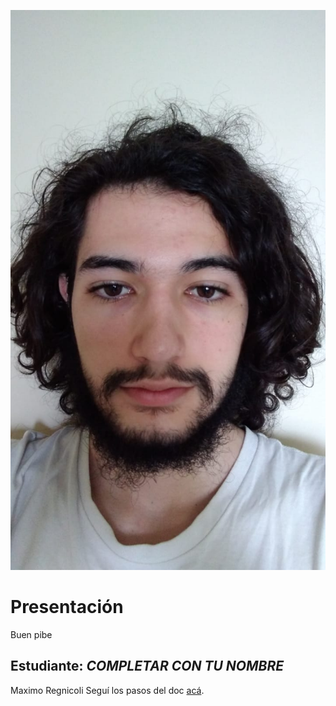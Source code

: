 ![mi foto](FotoPdP.jpeg)
# Presentación
Buen pibe
## Estudiante: _COMPLETAR CON TU NOMBRE_
Maximo Regnicoli
Seguí los pasos del doc [acá](https://docs.google.com/document/d/e/2PACX-1vTNHQ5dzaVFhKPd4UxLOGhZa9Ix_bDgpyIftq4gqzz7674dHmHkcH2oH9TpQ_TsghZkiSPBoUm2ftzM/pub).

